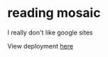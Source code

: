 # reading mosaic
I really don't like google sites

View deployment [here](https://bowlingj6398.github.io/jakebowling/)
